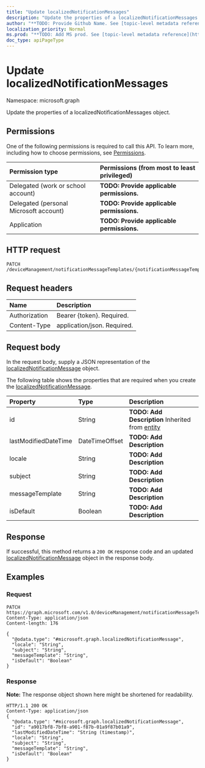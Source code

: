 ```yaml
---
title: "Update localizedNotificationMessages"
description: "Update the properties of a localizedNotificationMessages object."
author: "**TODO: Provide Github Name. See [topic-level metadata reference](https://msgo.azurewebsites.net/add/document/guidelines/metadata.html#topic-level-metadata)**"
localization_priority: Normal
ms.prod: "**TODO: Add MS prod. See [topic-level metadata reference](https://msgo.azurewebsites.net/add/document/guidelines/metadata.html#topic-level-metadata)**"
doc_type: apiPageType
---
```


# Update localizedNotificationMessages

Namespace: microsoft.graph

Update the properties of a localizedNotificationMessages object.

## Permissions
One of the following permissions is required to call this API. To learn more, including how to choose permissions, see [Permissions](/concepts/permissions-reference.md).

|Permission type|Permissions (from most to least privileged)|
|:---|:---|
|Delegated (work or school account)|**TODO: Provide applicable permissions.**|
|Delegated (personal Microsoft account)|**TODO: Provide applicable permissions.**|
|Application|**TODO: Provide applicable permissions.**|

## HTTP request

<!-- {
  "blockType": "ignored"
}
-->
``` http
PATCH /deviceManagement/notificationMessageTemplates/{notificationMessageTemplateId}/localizedNotificationMessages
```

## Request headers
|Name|Description|
|:---|:---|
|Authorization|Bearer {token}. Required.|
|Content-Type|application/json. Required.|

## Request body
In the request body, supply a JSON representation of the [localizedNotificationMessage](../resources/intune-localizednotificationmessage.md) object.

The following table shows the properties that are required when you create the [localizedNotificationMessage](../resources/intune-localizednotificationmessage.md).

|Property|Type|Description|
|:---|:---|:---|
|id|String|**TODO: Add Description** Inherited from [entity](../resources/entity.md)|
|lastModifiedDateTime|DateTimeOffset|**TODO: Add Description**|
|locale|String|**TODO: Add Description**|
|subject|String|**TODO: Add Description**|
|messageTemplate|String|**TODO: Add Description**|
|isDefault|Boolean|**TODO: Add Description**|



## Response

If successful, this method returns a `200 OK` response code and an updated [localizedNotificationMessage](../resources/intune-localizednotificationmessage.md) object in the response body.

## Examples

### Request
<!-- {
  "blockType": "request",
  "name": "update_localizednotificationmessages"
}
-->
``` http
PATCH https://graph.microsoft.com/v1.0/deviceManagement/notificationMessageTemplates/{notificationMessageTemplateId}/localizedNotificationMessages
Content-Type: application/json
Content-length: 176

{
  "@odata.type": "#microsoft.graph.localizedNotificationMessage",
  "locale": "String",
  "subject": "String",
  "messageTemplate": "String",
  "isDefault": "Boolean"
}
```


### Response
**Note:** The response object shown here might be shortened for readability.
<!-- {
  "blockType": "response",
  "truncated": true
}
-->
``` http
HTTP/1.1 200 OK
Content-Type: application/json
{
  "@odata.type": "#microsoft.graph.localizedNotificationMessage",
  "id": "a9017bf8-7bf8-a901-f87b-01a9f87b01a9",
  "lastModifiedDateTime": "String (timestamp)",
  "locale": "String",
  "subject": "String",
  "messageTemplate": "String",
  "isDefault": "Boolean"
}
```


